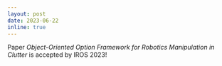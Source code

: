 ```yaml
---
layout: post
date: 2023-06-22
inline: true
---
```

Paper *Object-Oriented Option Framework for Robotics Manipulation in Clutter* is accepted by IROS 2023! 
